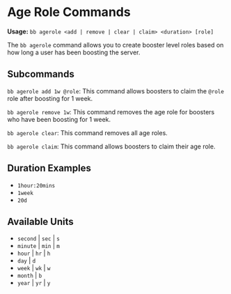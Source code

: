 # Age Role Commands

**Usage:** `bb agerole <add | remove | clear | claim> <duration> [role]`

The `bb agerole` command allows you to create booster level roles based on how long a user has been boosting the server.

## Subcommands

`bb agerole add 1w @role`: This command allows boosters to claim the `@role` role after boosting for 1 week.

`bb agerole remove 1w`: This command removes the age role for boosters who have been boosting for 1 week.

`bb agerole clear`: This command removes all age roles.

`bb agerole claim`: This command allows boosters to claim their age role.

## Duration Examples

-   `1hour:20mins`
-   `1week`
-   `20d`

## Available Units

-   `second` | `sec` | `s`
-   `minute` | `min` | `m`
-   `hour` | `hr` | `h`
-   `day` | `d`
-   `week` | `wk` | `w`
-   `month` | `b`
-   `year` | `yr` | `y`
